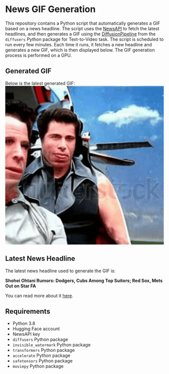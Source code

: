 # News GIF Generation
This repository contains a Python script that automatically generates a GIF based on a news headline. The script uses the [NewsAPI](https://newsapi.org/) to fetch the latest headlines, and then generates a GIF using the [DiffusionPipeline](https://github.com/huggingface/diffusers) from the `diffusers` Python package for Text-to-Video task.
The script is scheduled to run every few minutes. Each time it runs, it fetches a new headline and generates a new GIF, which is then displayed below. The GIF generation process is performed on a GPU.

## Generated GIF
Below is the latest generated GIF:
![Generated GIF](output.gif?raw=true&v=1701551114)

## Latest News Headline
The latest news headline used to generate the GIF is:

**Shohei Ohtani Rumors: Dodgers, Cubs Among Top Suitors; Red Sox, Mets Out on Star FA**

You can read more about it [here](https://bleacherreport.com/articles/10099390-shohei-ohtani-rumors-dodgers-cubs-among-top-suitors-red-sox-mets-out-on-star-fa).

## Requirements
- Python 3.8
- Hugging Face account
- NewsAPI key
- `diffusers` Python package
- `invisible_watermark` Python package
- `transformers` Python package
- `accelerate` Python package
- `safetensors` Python package
- `moviepy` Python package
